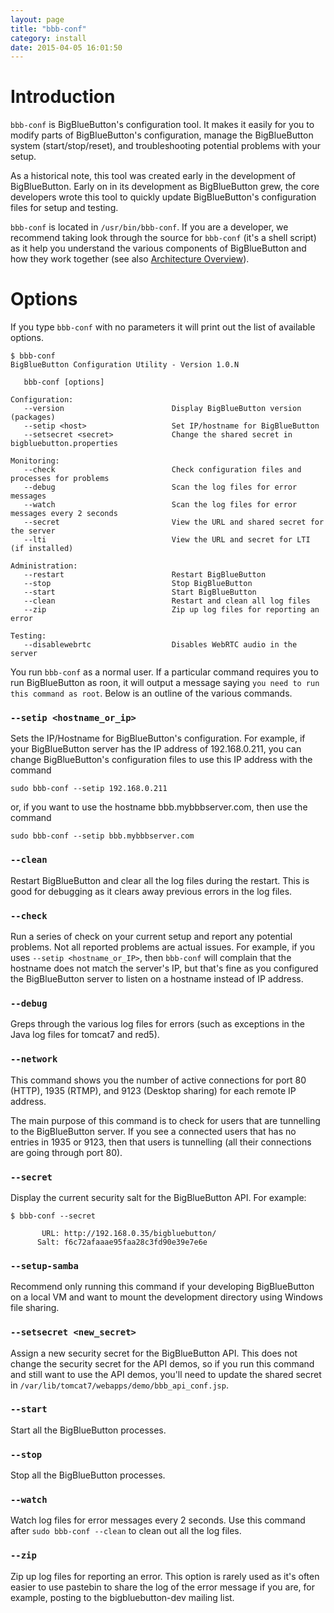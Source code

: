 ```yaml
---
layout: page
title: "bbb-conf"
category: install
date: 2015-04-05 16:01:50
---
```


# Introduction

`bbb-conf` is BigBlueButton's configuration tool.  It makes it easily for you to modify parts of BigBlueButton's configuration, manage the BigBlueButton system (start/stop/reset), and troubleshooting potential problems with your setup.  

As a historical note, this tool was created early in the development of BigBlueButton.  Early on in its development as BigBlueButton grew, the core developers wrote this tool to quickly update BigBlueButton's configuration files for setup and testing.

`bbb-conf` is located in `/usr/bin/bbb-conf`.  If you are a developer, we recommend taking look through the source for `bbb-conf` (it's a shell script) as it help you understand the various components of BigBlueButton and how they work together (see also [Architecture Overview](/overview/architecture.html)).

# Options

If you type `bbb-conf` with no parameters it will print out the list of available options.

~~~
$ bbb-conf 
BigBlueButton Configuration Utility - Version 1.0.N

   bbb-conf [options]

Configuration:
   --version                        Display BigBlueButton version (packages)
   --setip <host>                   Set IP/hostname for BigBlueButton
   --setsecret <secret>             Change the shared secret in bigbluebutton.properties

Monitoring:
   --check                          Check configuration files and processes for problems
   --debug                          Scan the log files for error messages
   --watch                          Scan the log files for error messages every 2 seconds
   --secret                         View the URL and shared secret for the server
   --lti                            View the URL and secret for LTI (if installed)

Administration:
   --restart                        Restart BigBlueButton
   --stop                           Stop BigBlueButton
   --start                          Start BigBlueButton
   --clean                          Restart and clean all log files
   --zip                            Zip up log files for reporting an error

Testing:
   --disablewebrtc                  Disables WebRTC audio in the server
~~~

You run `bbb-conf` as a normal user.  If a particular command requires you to run BigBlueButton as roon, it will output a message saying `you need to run this command as root`.  Below is an outline of the various commands.


### `--setip <hostname_or_ip>`

Sets the IP/Hostname for BigBlueButton's configuration.  For example, if your BigBlueButton server has the IP address of 192.168.0.211, you can change BigBlueButton's configuration files to use this IP address with the command


~~~
sudo bbb-conf --setip 192.168.0.211
~~~

or, if you want to use the hostname bbb.mybbbserver.com, then use the command

~~~
sudo bbb-conf --setip bbb.mybbbserver.com
~~~


### `--clean`
Restart BigBlueButton and clear all the log files during the restart.  This is good for debugging as it clears away previous errors in the log files.


### `--check`
Run a series of check on your current setup and report any potential problems.  Not all reported problems are actual issues.  For example, if you uses `--setip <hostname_or_IP>`, then `bbb-conf` will complain that the hostname does not match the server's IP, but that's fine as you configured the BigBlueButton server to listen on a hostname instead of IP address.


### `--debug`
Greps through the various log files for errors (such as exceptions in the Java log files for tomcat7 and red5).


### `--network`
This command shows you the number of active connections for port 80 (HTTP), 1935 (RTMP), and 9123 (Desktop sharing) for each remote IP address.

The main purpose of this command is to check for users that are tunnelling to the BigBlueButton server.  If you see a connected users that has no entries in 1935 or 9123, then that users is tunnelling (all their connections are going through port 80).


### `--secret`
Display the current security salt for the BigBlueButton API.  For example:

~~~
$ bbb-conf --secret

       URL: http://192.168.0.35/bigbluebutton/
      Salt: f6c72afaaae95faa28c3fd90e39e7e6e

~~~


### `--setup-samba`
Recommend only running this command if your developing BigBlueButton on a local VM and want to mount the development directory using Windows file sharing. 


### `--setsecret <new_secret>`
Assign a new security secret for the BigBlueButton API.  This does not change the security secret for the API demos, so if you run this command and still want to use the API demos, you'll need to update the shared secret in `/var/lib/tomcat7/webapps/demo/bbb_api_conf.jsp`.


### `--start`
Start all the BigBlueButton processes.

### `--stop`
Stop all the BigBlueButton processes.


### `--watch`
Watch log files for error messages every 2 seconds.  Use this command after `sudo bbb-conf --clean` to clean out all the log files.


### `--zip`
Zip up log files for reporting an error.  This option is rarely used as it's often easier to use pastebin to share the log of the error message if you are, for example, posting to the bigbluebutton-dev mailing list.

